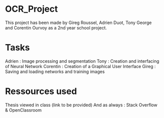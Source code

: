 # OCR_Project
This project has been made by Gireg Roussel, Adrien Duot, Tony George and Corentin Ourvoy as a 2nd year school project. 

# Tasks
Adrien : Image processing and segmentation
Tony : Creation and interfacing of Neural Network
Corentin : Creation of a Graphical User Interface
Gireg : Saving and loading networks and training images

# Ressources used
Thesis viewed in class (link to be provided)
And as always : Stack Overflow & OpenClassroom
